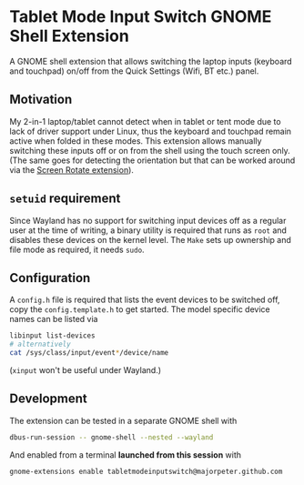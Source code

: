 # Tablet Mode Input Switch GNOME Shell Extension

A GNOME shell extension that allows switching the laptop inputs (keyboard and touchpad) on/off from the Quick Settings (Wifi, BT etc.) panel.

## Motivation

My 2-in-1 laptop/tablet cannot detect when in tablet or tent mode due to lack of driver support under Linux, thus the keyboard and touchpad remain active when folded in these modes. This extension allows manually switching these inputs off or on from the shell using the touch screen only. (The same goes for detecting the orientation but that can be worked around via the [Screen Rotate extension](https://github.com/shyzus/gnome-shell-extension-screen-autorotate)).

## `setuid` requirement

Since Wayland has no support for switching input devices off as a regular user at the time of writing, a binary utility is required that runs as `root` and disables these devices on the kernel level. The `Make` sets up ownership and file mode as required, it needs `sudo`.

## Configuration

A `config.h` file is required that lists the event devices to be switched off, copy the `config.template.h` to get started. The model specific device names can be listed via

```sh
libinput list-devices
# alternatively
cat /sys/class/input/event*/device/name
```

(`xinput` won't be useful under Wayland.)

## Development

The extension can be tested in a separate GNOME shell with

```sh
dbus-run-session -- gnome-shell --nested --wayland
```

And enabled from a terminal **launched from this session** with

```sh
gnome-extensions enable tabletmodeinputswitch@majorpeter.github.com
```
